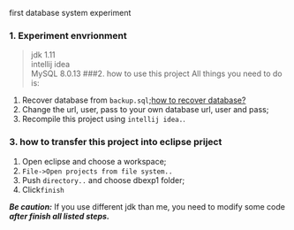 first database system experiment
### 1. Experiment envrionment
> jdk 1.11  
> intellij idea  
> MySQL 8.0.13
###2. how to use this project
All things you need to do is:  
1. Recover database from <code>backup.sql</code>;[how to recover database?](https://www.cnblogs.com/kissdodog/p/4174421.html)  
2. Change the url, user, pass to your own database
url, user and pass;
3. Recompile this project using <code>intellij idea.</code>.
### 3. how to transfer this project into eclipse priject
1. Open eclipse and choose a workspace;
2. <code>File->Open projects from file system..</code>
3. Push <code>directory..</code> and choose dbexp1 folder;
4. Click<code>finish</code>

***Be caution:*** If you use different jdk than me, you need to modify some code ***after finish all listed steps.***


